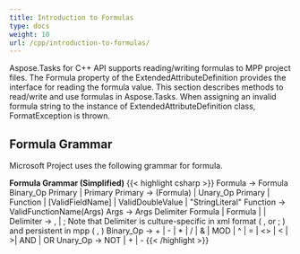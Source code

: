 ```yaml
---
title: Introduction to Formulas
type: docs
weight: 10
url: /cpp/introduction-to-formulas/
---
```


Aspose.Tasks for C++ API supports reading/writing formulas to MPP project files. The Formula property of the ExtendedAttributeDefinition provides the interface for reading the formula value. This section describes methods to read/write and use formulas in Aspose.Tasks. When assigning an invalid formula string to the instance of ExtendedAttributeDefinition class, FormatException is thrown.

## **Formula Grammar**
Microsoft Project uses the following grammar for formula.

**Formula Grammar (Simplified)**
{{< highlight csharp >}}
Formula -> Formula Binary_Op Primary | Primary
Primary -> (Formula) | Unary_Op Primary | Function | [ValidFieldName] | ValidDoubleValue | "StringLiteral"
Function -> ValidFunctionName(Args)
Args -> Args Delimiter Formula | Formula | |
Delimiter -> , | ;   Note that Delimiter is culture-specific in xml format ( , or ; ) and persistent in mpp ( , )
Binary_Op -> + | - | * | / | & | MOD | ^ | = | <> | < | >| AND | OR
Unary_Op -> NOT | + | -
{{< /highlight >}}
